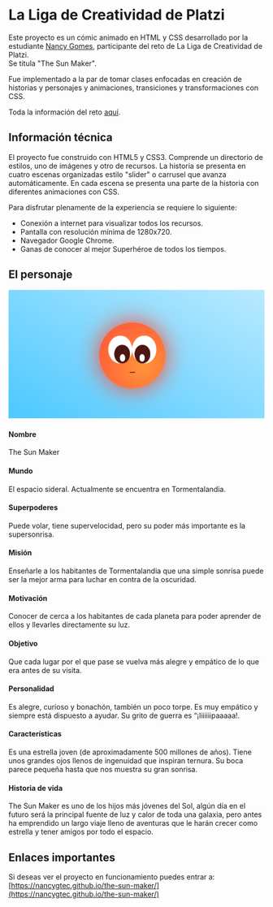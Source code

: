 # La Liga de Creatividad de Platzi

Este proyecto es un cómic animado en HTML y CSS desarrollado por la estudiante [Nancy Gomes](https://platzi.com/p/nancygtec/), participante del reto de La Liga de Creatividad de Platzi.  
Se titula "The Sun Maker".

Fue implementado a la par de tomar clases enfocadas en creación de historias y personajes y animaciones, transiciones y transformaciones con CSS.

Toda la información del reto [aquí](https://platzi.com/blog/liga-creatividad-platzi/).

## Información técnica

El proyecto fue construido con HTML5 y CSS3\. Comprende un directorio de estilos, uno de imágenes y otro de recursos. La historia se presenta en cuatro escenas organizadas estilo "slider" o carrusel que avanza automáticamente. En cada escena se presenta una parte de la historia con diferentes animaciones con CSS.

Para disfrutar plenamente de la experiencia se requiere lo siguiente:

*   Conexión a internet para visualizar todos los recursos.
*   Pantalla con resolución mínima de 1280x720.
*   Navegador Google Chrome.
*   Ganas de conocer al mejor Superhéroe de todos los tiempos.

## El personaje

![Optional Text](resources/TheSunMaker.png)

#### Nombre

The Sun Maker

#### Mundo

El espacio sideral. Actualmente se encuentra en Tormentalandia.

#### Superpoderes

Puede volar, tiene supervelocidad, pero su poder más importante es la supersonrisa.

#### Misión

Enseñarle a los habitantes de Tormentalandia que una simple sonrisa puede ser la mejor arma para luchar en contra de la oscuridad.

#### Motivación

Conocer de cerca a los habitantes de cada planeta para poder aprender de ellos y llevarles directamente su luz.

#### Objetivo

Que cada lugar por el que pase se vuelva más alegre y empático de lo que era antes de su visita.

#### Personalidad

Es alegre, curioso y bonachón, también un poco torpe. Es muy empático y siempre está dispuesto a ayudar. Su grito de guerra es “¡Iiiiiiipaaaaa!.

#### Características

Es una estrella joven (de aproximadamente 500 millones de años). Tiene unos grandes ojos llenos de ingenuidad que inspiran ternura. Su boca parece pequeña hasta que nos muestra su gran sonrisa.

#### Historia de vida

The Sun Maker es uno de los hijos más jóvenes del Sol, algún día en el futuro será la principal fuente de luz y calor de toda una galaxia, pero antes ha emprendido un largo viaje lleno de aventuras que le harán crecer como estrella y tener amigos por todo el espacio.

## Enlaces importantes

Si deseas ver el proyecto en funcionamiento puedes entrar a: [https://nancygtec.github.io/the-sun-maker/](https://nancygtec.github.io/the-sun-maker/)
